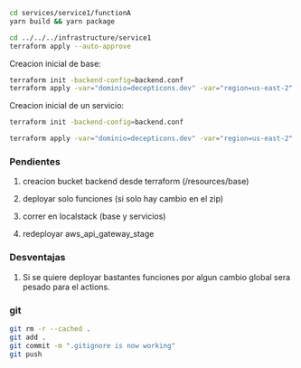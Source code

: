 
```bash
cd services/service1/functionA
yarn build && yarn package
```

```bash
cd ../../../infrastructure/service1
terraform apply --auto-approve
```

Creacion inicial de base:
```bash
terraform init -backend-config=backend.conf
terraform apply -var="dominio=decepticons.dev" -var="region=us-east-2"
```

Creacion inicial de un servicio:
```bash
terraform init -backend-config=backend.conf

terraform apply -var="dominio=decepticons.dev" -var="region=us-east-2" -var="api_name=service1" -var="USUARIO_BD=softhy" -var="runtime=nodejs20.x" -var="stage=test"
```

### Pendientes

1. creacion bucket backend desde terraform (/resources/base)

2. deployar solo funciones (si solo hay cambio en el zip)

4. correr en localstack (base y servicios)

5. redeployar aws_api_gateway_stage


### Desventajas

1. Si se quiere deployar bastantes funciones por algun cambio global sera pesado para el actions.

### git

```bash
git rm -r --cached . 
git add .
git commit -m ".gitignore is now working"
git push
```
